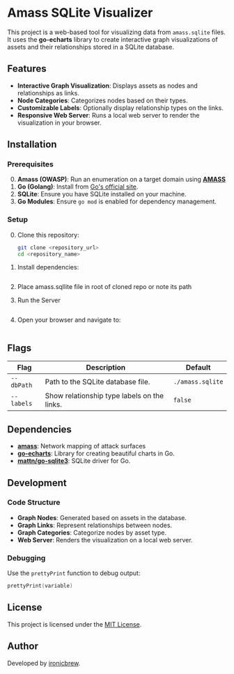# Amass SQLite Visualizer

This project is a web-based tool for visualizing data from `amass.sqlite` files. It uses the **go-echarts** library to create interactive graph visualizations of assets and their relationships stored in a SQLite database.

## Features

- **Interactive Graph Visualization**: Displays assets as nodes and relationships as links.
- **Node Categories**: Categorizes nodes based on their types.
- **Customizable Labels**: Optionally display relationship types on the links.
- **Responsive Web Server**: Runs a local web server to render the visualization in your browser.

## Installation

### Prerequisites

0. **Amass (OWASP)**: Run an enumeration on a target domain using **[AMASS](https://github.com/owasp-amass/amass)**
1. **Go (Golang)**: Install from [Go's official site](https://go.dev/).
2. **SQLite**: Ensure you have SQLite installed on your machine.
3. **Go Modules**: Ensure `go mod` is enabled for dependency management.

### Setup

0. Clone this repository:

   ```bash
   git clone <repository_url>
   cd <repository_name>

   ```

1. Install dependencies:

   ```go mod tidy

   ```

2. Place amass.sqllite file in root of cloned repo or note its path

3. Run the Server

   ```go run main.go --dbPath ./path/to/amass.sqlite --labels

   ```

4. Open your browser and navigate to:

   ```http://localhost:8081

   ```

## Flags

| Flag       | Description                                 | Default          |
| ---------- | ------------------------------------------- | ---------------- |
| `--dbPath` | Path to the SQLite database file.           | `./amass.sqlite` |
| `--labels` | Show relationship type labels on the links. | `false`          |

## Dependencies

- **[amass](https://github.com/owasp-amass/amass)**: Network mapping of attack surfaces
- **[go-echarts](https://github.com/go-echarts/go-echarts)**: Library for creating beautiful charts in Go.
- **[mattn/go-sqlite3](https://github.com/mattn/go-sqlite3)**: SQLite driver for Go.

## Development

### Code Structure

- **Graph Nodes**: Generated based on assets in the database.
- **Graph Links**: Represent relationships between nodes.
- **Graph Categories**: Categorize nodes by asset type.
- **Web Server**: Renders the visualization on a local web server.

### Debugging

Use the `prettyPrint` function to debug output:

```go
prettyPrint(variable)
```

## License

This project is licensed under the [MIT License](LICENSE).

## Author

Developed by [ironicbrew](https://github.com/ironicbrew).

```

```
